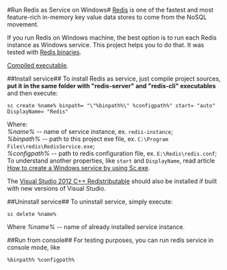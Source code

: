 #Run Redis as Service on Windows#
[Redis](http://redis.io/) is one of the fastest and most feature-rich in-memory key value data stores to come from the NoSQL movement.

If you run Redis on Windows machine, the best option is to run each Redis instance as Windows service. This project helps you to do that. It was tested with [Redis binaries](https://github.com/dmajkic/redis/downloads).

[Compiled executable](https://github.com/kcherenkov/redis-windows-service/downloads).

##Install service##
To install Redis as service, just compile project sources, **put it in the same folder with "redis-server" and "redis-cli" executables** and then execute:

    sc create %name% binpath= "\"%binpath%\" %configpath%" start= "auto" DisplayName= "Redis"

Where:  
*%name%* -- name of service instance, ex. `redis-instance`;  
*%binpath%* -- path to this project exe file, ex. `C:\Program Files\redis\RedisService.exe`;  
*%configpath%* -- path to redis configuration file, ex. `E:\Redis\redis.conf`;  
To understand another properties, like `start` and `DisplayName`, read article [How to create a Windows service by using Sc.exe](http://support.microsoft.com/kb/251192).

The [Visual Studio 2012 C++ Redistributable](http://www.microsoft.com/en-us/download/details.aspx?id=30679#) should also be installed if built with new versions of Visual Studio.

##Uninstall service##
To uninstall service, simply execute:

	sc delete %name%

Where *%name%* -- name of already installed service instance.

##Run from console##
For testing purposes, you can run redis service in console mode, like

	%binpath% %configpath%
